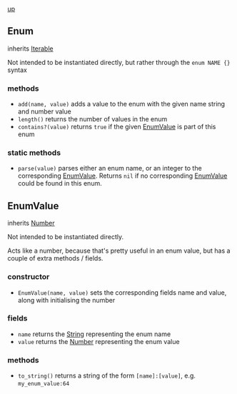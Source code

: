 [up](index.md)

## Enum
inherits [Iterable](iterable.md)

Not intended to be instantiated directly, but rather through the `enum NAME {}` syntax

### methods
- `add(name, value)` adds a value to the enum with the given name string and number value
- `length()` returns the number of values in the enum
- `contains?(value)` returns `true` if the given [EnumValue](#enumvalue) is part of this enum

### static methods
- `parse(value)` parses either an enum name, or an integer to the corresponding [EnumValue](#enumvalue).  Returns `nil` if no corresponding [EnumValue](#enumvalue) could be found in this enum.


## EnumValue
inherits [Number](number.md)

Not intended to be instantiated directly.

Acts like a number, because that's pretty useful in an enum value, but has a couple of extra methods / fields.

### constructor
- `EnumValue(name, value)` sets the corresponding fields name and value, along with initialising the number

### fields
- `name` returns the [String](string.md) representing the enum name
- `value` returns the [Number](number.md) representing the enum value

### methods
- `to_string()` returns a string of the form `[name]:[value]`, e.g. `my_enum_value:64`
